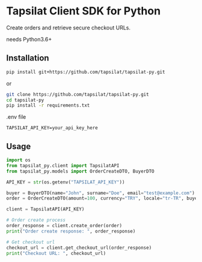 # Tapsilat Client SDK for Python

Create orders and retrieve secure checkout URLs.

needs Python3.6+

## Installation
```bash
pip install git+https://github.com/tapsilat/tapsilat-py.git
```
or
```bash
git clone https://github.com/tapsilat/tapsilat-py.git
cd tapsilat-py
pip install -r requirements.txt
```

.env file
```
TAPSILAT_API_KEY=your_api_key_here
```

## Usage
```python
import os
from tapsilat_py.client import TapsilatAPI
from tapsilat_py.models import OrderCreateDTO, BuyerDTO

API_KEY = str(os.getenv("TAPSILAT_API_KEY"))

buyer = BuyerDTO(name="John", surname="Doe", email="test@example.com")
order = OrderCreateDTO(amount=100, currency="TRY", locale="tr-TR", buyer=buyer)

client = TapsilatAPI(API_KEY)

# Order create process
order_response = client.create_order(order)
print("Order create response: ", order_response)

# Get checkout url
checkout_url = client.get_checkout_url(order_response)
print("Checkout URL: ", checkout_url)
```
